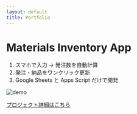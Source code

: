 ```yaml
---
layout: default
title: Portfolio
---
```


# Materials Inventory App

1. スマホで入力 → 発注数を自動計算  
2. 発注・納品をワンクリック更新  
3. Google Sheets と Apps Script だけで開発

![demo](assets/demo.gif)

[プロジェクト詳細はこちら](projects.html)
